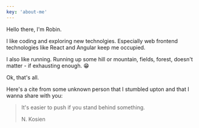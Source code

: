 ```yaml
---
key: 'about-me'
---
```


Hello there, I'm Robin.

I like coding and exploring new technolgies. Especially web frontend technologies like React and Angular keep me occupied. 

I also like running. Running up some hill or mountain, fields, forest, doesn't matter - if exhausting enough. 😁

Ok, that's all.

Here's a cite from some unknown person that I stumbled upton and that I wanna share with you:

> It's easier to push if you stand behind something.
>
><p class="citation-author">N. Kosien</p>